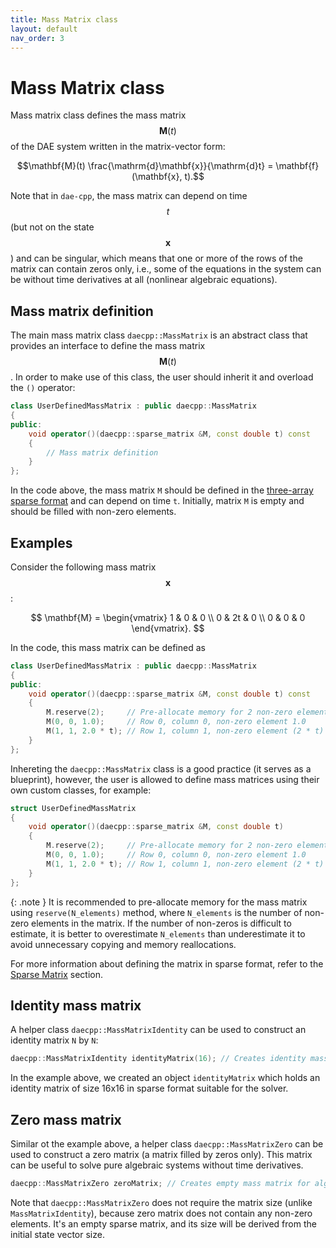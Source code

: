 ```yaml
---
title: Mass Matrix class
layout: default
nav_order: 3
---
```


# Mass Matrix class

Mass matrix class defines the mass matrix $$\mathbf{M}(t)$$ of the DAE system written in the matrix-vector form:

$$\mathbf{M}(t) \frac{\mathrm{d}\mathbf{x}}{\mathrm{d}t} = \mathbf{f}(\mathbf{x}, t).$$

Note that in `dae-cpp`, the mass matrix can depend on time $$t$$ (but not on the state $$\mathbf{x}$$) and can be singular, which means that one or more of the rows of the matrix can contain zeros only, i.e., some of the equations in the system can be without time derivatives at all (nonlinear algebraic equations).

## Mass matrix definition

The main mass matrix class `daecpp::MassMatrix` is an abstract class that provides an interface to define the mass matrix $$\mathbf{M}(t)$$.
In order to make use of this class, the user should inherit it and overload the `()` operator:

```cpp
class UserDefinedMassMatrix : public daecpp::MassMatrix
{
public:
    void operator()(daecpp::sparse_matrix &M, const double t) const
    {
        // Mass matrix definition
    }
};
```

In the code above, the mass matrix `M` should be defined in the [three-array sparse format](sparse-matrix.html) and can depend on time `t`.
Initially, matrix `M` is empty and should be filled with non-zero elements.

## Examples

Consider the following mass matrix $$\mathbf{x}$$:

$$
\mathbf{M} =
\begin{vmatrix}
1 & 0 & 0 \\
0 & 2t & 0 \\
0 & 0 & 0
\end{vmatrix}.
$$

In the code, this mass matrix can be defined as

```cpp
class UserDefinedMassMatrix : public daecpp::MassMatrix
{
public:
    void operator()(daecpp::sparse_matrix &M, const double t) const
    {
        M.reserve(2);     // Pre-allocate memory for 2 non-zero elements
        M(0, 0, 1.0);     // Row 0, column 0, non-zero element 1.0
        M(1, 1, 2.0 * t); // Row 1, column 1, non-zero element (2 * t)
    }
};
```

Inhereting the `daecpp::MassMatrix` class is a good practice (it serves as a blueprint), however, the user is allowed to define mass matrices using their own custom classes, for example:

```cpp
struct UserDefinedMassMatrix
{
    void operator()(daecpp::sparse_matrix &M, const double t)
    {
        M.reserve(2);     // Pre-allocate memory for 2 non-zero elements
        M(0, 0, 1.0);     // Row 0, column 0, non-zero element 1.0
        M(1, 1, 2.0 * t); // Row 1, column 1, non-zero element (2 * t)
    }
};
```

{: .note }
It is recommended to pre-allocate memory for the mass matrix using `reserve(N_elements)` method, where `N_elements` is the number of non-zero elements in the matrix. If the number of non-zeros is difficult to estimate, it is better to overestimate `N_elements` than underestimate it to avoid unnecessary copying and memory reallocations.

For more information about defining the matrix in sparse format, refer to the [Sparse Matrix](sparse-matrix.html) section.

## Identity mass matrix

A helper class `daecpp::MassMatrixIdentity` can be used to construct an identity matrix `N` by `N`:

```cpp
daecpp::MassMatrixIdentity identityMatrix(16); // Creates identity mass matrix 16x16
```

In the example above, we created an object `identityMatrix` which holds an identity matrix of size 16x16 in sparse format suitable for the solver.

## Zero mass matrix

Similar ot the example above, a helper class `daecpp::MassMatrixZero` can be used to construct a zero matrix (a matrix filled by zeros only). This matrix can be useful to solve pure algebraic systems without time derivatives.

```cpp
daecpp::MassMatrixZero zeroMatrix; // Creates empty mass matrix for algebraic system
```

Note that `daecpp::MassMatrixZero` does not require the matrix size (unlike `MassMatrixIdentity`), because zero matrix does not contain any non-zero elements. It's an empty sparse matrix, and its size will be derived from the initial state vector size.
